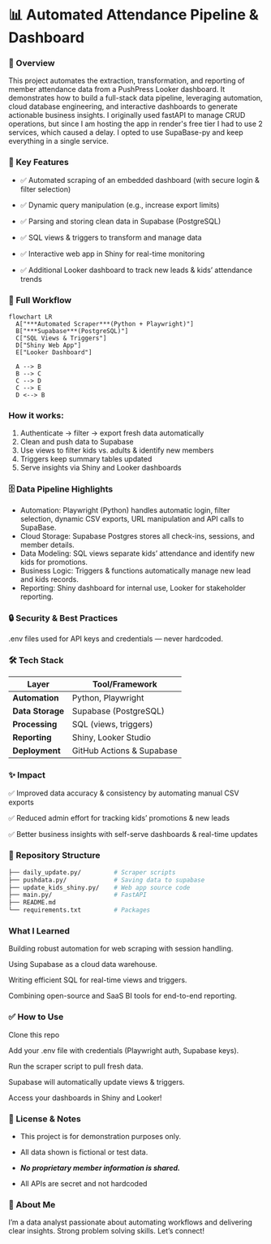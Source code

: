 # 📊 Automated Attendance Pipeline & Dashboard


### 📌 Overview
This project automates the extraction, transformation, and reporting of member attendance data from a PushPress Looker dashboard.
It demonstrates how to build a full-stack data pipeline, leveraging automation, cloud database engineering, and interactive dashboards to generate actionable business insights. I originally used fastAPI to manage CRUD operations, but since I am hosting the app in render's free tier I had to use 2 services, which caused a delay. I opted to use SupaBase-py and keep everything in a single service.

### 🚀 Key Features
- ✅ Automated scraping of an embedded dashboard (with secure login & filter selection)
  
- ✅ Dynamic query manipulation (e.g., increase export limits)
  
- ✅ Parsing and storing clean data in Supabase (PostgreSQL)
  
- ✅ SQL views & triggers to transform and manage data
  
- ✅ Interactive web app in Shiny for real-time monitoring
  
- ✅ Additional Looker dashboard to track new leads & kids’ attendance trends

### 🔗 Full Workflow
```mermaid
flowchart LR
  A["***Automated Scraper***(Python + Playwright)"]
  B["***Supabase***(PostgreSQL)"]
  C["SQL Views & Triggers"]
  D["Shiny Web App"]
  E["Looker Dashboard"]

  A --> B
  B --> C
  C --> D
  C --> E
  D <--> B
```
### How it works:
1. Authenticate → filter → export fresh data automatically
2. Clean and push data to Supabase
3. Use views to filter kids vs. adults & identify new members
4. Triggers keep summary tables updated
5. Serve insights via Shiny and Looker dashboards

### 🗄️ Data Pipeline Highlights
- Automation: Playwright (Python) handles automatic login, filter selection, dynamic CSV exports, URL manipulation and API calls to SupaBase.
- Cloud Storage: Supabase Postgres stores all check-ins, sessions, and member details.
- Data Modeling: SQL views separate kids’ attendance and identify new kids for promotions. 
- Business Logic: Triggers & functions automatically manage new lead and kids records.
- Reporting: Shiny dashboard for internal use, Looker for stakeholder reporting.

### 🔒 Security & Best Practices
.env files used for API keys and credentials — never hardcoded.

### 🛠️ Tech Stack
| Layer            | Tool/Framework            |
| ---------------- | ------------------------- |
| **Automation**   | Python, Playwright        |
| **Data Storage** | Supabase (PostgreSQL)     |
| **Processing**   | SQL (views, triggers)     |
| **Reporting**    | Shiny, Looker Studio      |
| **Deployment**   | GitHub Actions & Supabase |


### ✨ Impact
✅ Improved data accuracy & consistency by automating manual CSV exports

✅ Reduced admin effort for tracking kids’ promotions & new leads

✅ Better business insights with self-serve dashboards & real-time updates

### 📂 Repository Structure
```bash
├── daily_update.py/         # Scraper scripts
├── pushdata.py/             # Saving data to supabase
├── update_kids_shiny.py/    # Web app source code
├── main.py/                 # FastAPI
├── README.md
└── requirements.txt         # Packages
```
### What I Learned
Building robust automation for web scraping with session handling.

Using Supabase as a cloud data warehouse.

Writing efficient SQL for real-time views and triggers.

Combining open-source and SaaS BI tools for end-to-end reporting.

### ✅ How to Use
Clone this repo

Add your .env file with credentials (Playwright auth, Supabase keys).

Run the scraper script to pull fresh data.

Supabase will automatically update views & triggers.

Access your dashboards in Shiny and Looker!

### 🤝 License & Notes
- This project is for demonstration purposes only.

- All data shown is fictional or test data.

- ***No proprietary member information is shared.***

- All APIs are secret and not hardcoded

### 👋 About Me
I’m a data analyst passionate about automating workflows and delivering clear insights. Strong problem solving skills.
Let’s connect!
